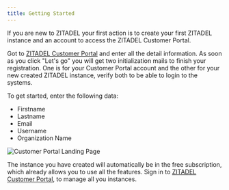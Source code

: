 ```yaml
---
title: Getting Started
---
```


If you are new to ZITADEL your first action is to create your first ZITADEL instance and an account to access the ZITADEL Customer Portal.

Got to [ZITADEL Customer Portal](https://zitadel.cloud) and enter all the detail information.
As soon as you click "Let's go" you will get two initialization mails to finish your registration.
One is for your Customer Portal account and the other for your new created ZITADEL instance, verify both to be able to login to the systems.

To get started, enter the following data:
- Firstname
- Lastname
- Email
- Username
- Organization Name

![Customer Portal Landing Page](/img/manuals/portal/customer_portal_landing_page.png)

The instance you have created will automatically be in the free subscription, which already allows you to use all the features.
Sign in to [ZITADEL Customer Portal](https://zitadel.cloud), to manage all you instances.

